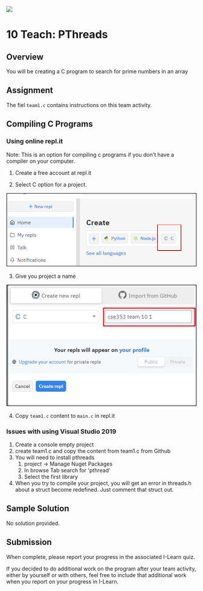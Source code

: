 ![](../site/banner.png)

# 10 Teach: PThreads

## Overview

You will be creating a C program to search for prime numbers in an array

## Assignment

The fiel `team1.c` contains instructions on this team activity.

## Compiling C Programs

### Using online repl.it

Note: This is an option for compiling c programs if you don't have a compiler on your computer.

1) Create a free account at repl.it

2) Select C option for a project.

![](replit1.png)

3) Give you project a name

![](replit2.png)

4) Copy `team1.c` content to `main.c` in repl.it


### Issues with using Visual Studio 2019

1. Create a console empty project
2. create team1.c and copy the content from team1.c from Github
3. You will need to install pthreads
   1. project -> Manage Nuget Packages
   1. In browse Tab search for 'pthread'
   2. Select the first library
4. When you try to compile your project, you will get an error in threads.h about a struct become redefined.  Just comment that struct out.


## Sample Solution

No solution provided.

## Submission

When complete, please report your progress in the associated I-Learn quiz.

If you decided to do additional work on the program after your team activity, either by yourself or with others, feel free to include that additional work when you report on your progress in I-Learn.

